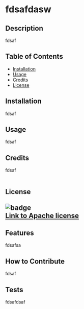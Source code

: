 
    
# fdsafdasw

## Description
fdsaf

## Table of Contents

- [Installation](#installation)
- [Usage](#usage)
- [Credits](#credits)
- [License](#license)

## Installation

fdsaf

## Usage

fdsaf

## Credits

fdsaf<br><br>
## License<br><br>![badge](https://img.shields.io/badge/license-Apache-lightblue)<br>[Link to Apache license](https://www.apache.org/licenses/LICENSE-2.0)

## Features

fdsafsa

## How to Contribute

fdsaf

## Tests

fdsafdsaf
